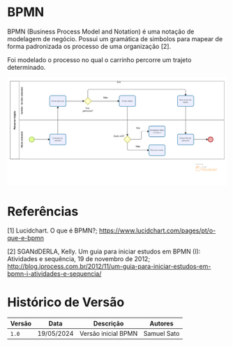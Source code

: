 # BPMN 

BPMN (Business Process Model and Notation) é uma notação de modelagem de negócio. Possui um gramática de simbolos para mapear de forma padronizada os processo de uma organização [2].

Foi modelado o processo no qual o carrinho percorre um trajeto determinado.

![BPMN Percorrer Trajeto](./assets/bpmn-p1.png)



# Referências

[1] Lucidchart. O que é BPMN?; https://www.lucidchart.com/pages/pt/o-que-e-bpmn

[2] SGANdDERLA, Kelly. Um guia para iniciar estudos em BPMN (I): Atividades e sequência, 19 de novembro de 2012; http://blog.iprocess.com.br/2012/11/um-guia-para-iniciar-estudos-em-bpmn-i-atividades-e-sequencia/


# Histórico de Versão

| Versão | Data       | Descrição      | Autores         | 
| ------ | ---------- | -------------- | --------------- | 
| `1.0`  | 19/05/2024 | Versão inicial BPMN | Samuel Sato | 